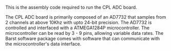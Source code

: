 
This is the assembly code required to run the CPL ADC board.

The CPL ADC board is primarily composed of an AD7732 that samples from 2
channels at above 10Khz with upto 24-bit precision. The AD7732 is controlled
and interfaced with a ATMEGA1284P microcontroller. The microcontroller
can be read by 3 - 9 pins, allowing variable data rates. The Barst software
package comes with software that can communicate with the microcontroller's
data interface.
